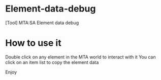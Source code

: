 # Element-data-debug
[Tool] MTA:SA Element data debug


# How to use it
Double click on any element in the MTA world to interact with it
You can click on an item list to copy the element data


Enjoy
